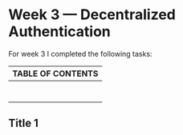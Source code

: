 # Week 3 — Decentralized Authentication

For week 3 I completed the following tasks:

| TABLE OF CONTENTS |
| :-------------- |
| [](#) |
| [](#) |
| [](#) |
| [](#) |
| [](#) |
| [](#) |
| [](#) |

## Title 1
